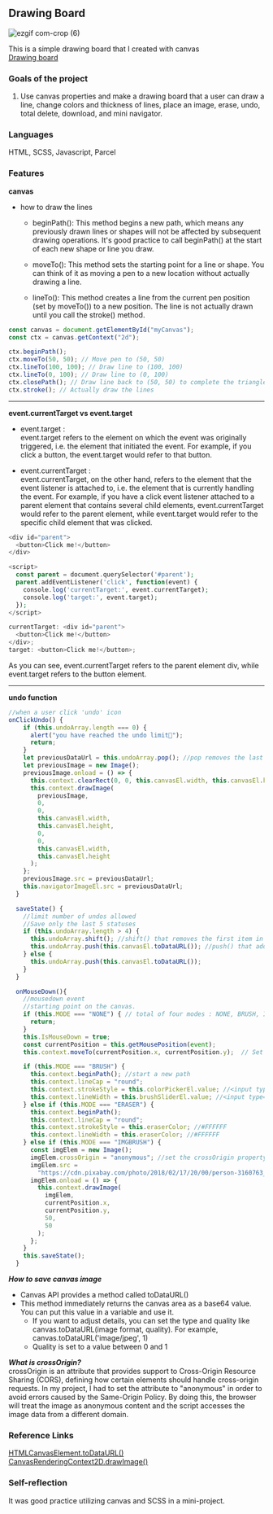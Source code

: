 ## Drawing Board

![ezgif com-crop (6)](https://user-images.githubusercontent.com/94214512/220246922-49560e29-2a01-48bd-9eac-64d6981e5a55.gif)

This is a simple drawing board that I created with canvas <br>
[Drawing board](https://fascinating-bonbon-fcee5b.netlify.app/)

### Goals of the project

1. Use canvas properties and make a drawing board that a user can draw a line, change colors and thickness of lines, place an image, erase, undo, total delete, download, and mini navigator.

### Languages

HTML, SCSS, Javascript, Parcel

### Features

**canvas**

- how to draw the lines

  - beginPath(): This method begins a new path, which means any previously drawn lines or shapes will not be affected by subsequent drawing operations. It's good practice to call beginPath() at the start of each new shape or line you draw.

  - moveTo(): This method sets the starting point for a line or shape. You can think of it as moving a pen to a new location without actually drawing a line.

  - lineTo(): This method creates a line from the current pen position (set by moveTo()) to a new position. The line is not actually drawn until you call the stroke() method.

```js
const canvas = document.getElementById("myCanvas");
const ctx = canvas.getContext("2d");

ctx.beginPath();
ctx.moveTo(50, 50); // Move pen to (50, 50)
ctx.lineTo(100, 100); // Draw line to (100, 100)
ctx.lineTo(0, 100); // Draw line to (0, 100)
ctx.closePath(); // Draw line back to (50, 50) to complete the triangle
ctx.stroke(); // Actually draw the lines
```

---

**event.currentTarget vs event.target** <br>

- event.target : <br>
  event.target refers to the element on which the event was originally triggered, i.e. the element that initiated the event. For example, if you click a button, the event.target would refer to that button.

- event.currentTarget : <br>
  event.currentTarget, on the other hand, refers to the element that the event listener is attached to, i.e. the element that is currently handling the event. For example, if you have a click event listener attached to a parent element that contains several child elements, event.currentTarget would refer to the parent element, while event.target would refer to the specific child element that was clicked.

```php
<div id="parent">
  <button>Click me!</button>
</div>

<script>
  const parent = document.querySelector('#parent');
  parent.addEventListener('click', function(event) {
    console.log('currentTarget:', event.currentTarget);
    console.log('target:', event.target);
  });
</script>
```

```js
currentTarget: <div id="parent">
  <button>Click me!</button>
</div>;
target: <button>Click me!</button>;
```

As you can see, event.currentTarget refers to the parent element div, while event.target refers to the button element.

---

**undo function** <br>

```js
//when a user click 'undo' icon
onClickUndo() {
    if (this.undoArray.length === 0) {
      alert("you have reached the undo limit💩");
      return;
    }
    let previousDataUrl = this.undoArray.pop(); //pop removes the last element from an array and returns that element.
    let previousImage = new Image();
    previousImage.onload = () => {
      this.context.clearRect(0, 0, this.canvasEl.width, this.canvasEl.height); //clear the canvas and redraw
      this.context.drawImage(
        previousImage,
        0,
        0,
        this.canvasEl.width,
        this.canvasEl.height,
        0,
        0,
        this.canvasEl.width,
        this.canvasEl.height
      );
    };
    previousImage.src = previousDataUrl;
    this.navigatorImageEl.src = previousDataUrl;
  }

  saveState() {
    //limit number of undos allowed
    //Save only the last 5 statuses
    if (this.undoArray.length > 4) {
      this.undoArray.shift(); //shift() that removes the first item in the array.
      this.undoArray.push(this.canvasEl.toDataURL()); //push() that adds one or more elements to the end of an array
    } else {
      this.undoArray.push(this.canvasEl.toDataURL());
    }
  }

  onMouseDown(){
    //mousedown event
    //starting point on the canvas.
    if (this.MODE === "NONE") { // total of four modes : NONE, BRUSH, IMGBRUSH, ERASER
      return;
    }
    this.IsMouseDown = true;
    const currentPosition = this.getMousePosition(event);
    this.context.moveTo(currentPosition.x, currentPosition.y);  // Set the starting point for a new path

    if (this.MODE === "BRUSH") {
      this.context.beginPath(); //start a new path
      this.context.lineCap = "round";
      this.context.strokeStyle = this.colorPickerEl.value; //<input type="color">
      this.context.lineWidth = this.brushSliderEl.value; //<input type="range">
    } else if (this.MODE === "ERASER") {
      this.context.beginPath();
      this.context.lineCap = "round";
      this.context.strokeStyle = this.eraserColor; //#FFFFFF
      this.context.lineWidth = this.eraserColor; //#FFFFFF
    } else if (this.MODE === "IMGBRUSH") {
      const imgElem = new Image();
      imgElem.crossOrigin = "anonymous"; //set the crossOrigin property to "anonymous" before loading the image.
      imgElem.src =
        "https://cdn.pixabay.com/photo/2018/02/17/20/00/person-3160763_1280.png";
      imgElem.onload = () => {
        this.context.drawImage(
          imgElem,
          currentPosition.x,
          currentPosition.y,
          50,
          50
        );
      };
    }
    this.saveState();
  }
```

**_How to save canvas image_**

- Canvas API provides a method called toDataURL()
- This method immediately returns the canvas area as a base64 value. You can put this value in a variable and use it.
  - If you want to adjust details, you can set the type and quality like canvas.toDataURL(image format, quality). For example, canvas.toDataURL('image/jpeg', 1)
  - Quality is set to a value between 0 and 1

**_What is crossOrigin?_** <br>
crossOrigin is an attribute that provides support to Cross-Origin Resource Sharing (CORS), defining how certain elements should handle cross-origin requests. In my project, I had to set the attribute to "anonymous" in order to avoid errors caused by the Same-Origin Policy. By doing this, the browser will treat the image as anonymous content and the script accesses the image data from a different domain.

### Reference Links

[HTMLCanvasElement.toDataURL()](https://developer.mozilla.org/en-US/docs/Web/API/HTMLCanvasElement/toDataURL)
[CanvasRenderingContext2D.drawImage()](https://developer.mozilla.org/en-US/docs/Web/API/CanvasRenderingContext2D/drawImage)

### Self-reflection

It was good practice utilizing canvas and SCSS in a mini-project.
